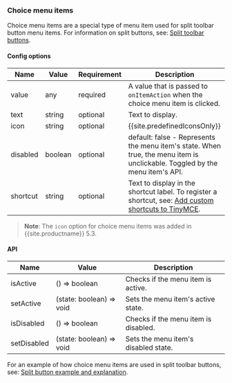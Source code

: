 ### Choice menu items

Choice menu items are a special type of menu item used for split toolbar button menu items. For information on split buttons, see: [Split toolbar buttons]({{site.baseurl}}/ui-components/typesoftoolbarbuttons/#splitbutton).

#### Config options

| Name | Value | Requirement | Description |
| ---- | ----- | ----------- | ----------- |
| value | any | required | A value that is passed to `onItemAction` when the choice menu item is clicked. |
| text | string | optional | Text to display. |
| icon | string | optional | {{site.predefinedIconsOnly}} |
| disabled | boolean | optional | default: false - Represents the menu item's state. When true, the menu item is unclickable. Toggled by the menu item's API. |
| shortcut | string | optional | Text to display in the shortcut label. To register a shortcut, see: [Add custom shortcuts to TinyMCE]({{site.baseurl}}/advanced/keyboard-shortcuts/#addcustomshortcutstotinymce). |

> **Note**: The `icon` option for choice menu items was added in {{site.productname}} 5.3.

#### API

| Name | Value | Description |
| ---- | ----- | ----------- |
| isActive | () => boolean | Checks if the menu item is active. |
| setActive | (state: boolean) => void | Sets the menu item's active state. |
| isDisabled | () => boolean | Checks if the menu item is disabled. |
| setDisabled | (state: boolean) => void | Sets the menu item's disabled state. |

For an example of how choice menu items are used in split toolbar buttons, see: [Split button example and explanation]({{site.baseurl}}/ui-components/typesoftoolbarbuttons/#splitbuttonexampleandexplanation).